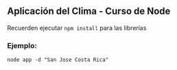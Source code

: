 ## Aplicación del Clima - Curso de Node

Recuerden ejecutar ```npm install``` para las librerías

### Ejemplo:
```
node app -d "San Jose Costa Rica"
```
